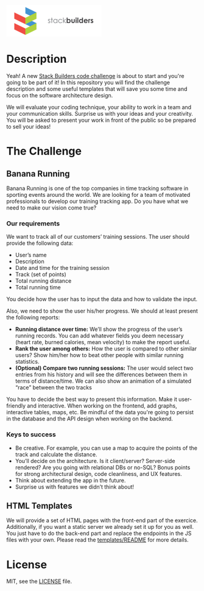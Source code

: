 ![Stack Builders](https://github.com/stackbuilders/nano-chat/raw/master/sb.png)

# Description

Yeah! A new [Stack Builders code challenge](https://www.stackbuilders.com/code-challenge)
is about to start and you're going to be part of it! In this repository you
will find the challenge description and some useful templates that will
save you some time and focus on the software architecture design.

We will evaluate your coding technique, your ability to work in a team and your communication skills.
Surprise us with your ideas and your creativity. You will be asked to present your work in front of
the public so be prepared to sell your ideas!

# The Challenge

## Banana Running

Banana Running is one of the top companies in time tracking software in sporting
events around the world. We are looking for a team of motivated professionals
to develop our training tracking app. Do you have what we need to make our vision come true?

### Our requirements

We want to track all of our customers’ training sessions. The user should
provide the following data:

- User’s name
- Description
- Date and time for the training session
- Track (set of points)
- Total running distance
- Total running time

You decide how the user has to input the data and how to validate the input.


Also, we need to show the user his/her progress. We should at least present the
following reports:

- **Running distance over time:** We’ll show the progress of the user’s running records.
You can add whatever fields you deem necessary (heart rate, burned calories, mean velocity)
to make the report useful.
- **Rank the user among others:** How the user is compared to other similar users?
Show him/her how to beat other people with similar running statistics.
- **(Optional) Compare two running sessions:** The user would select two entries
from his history and will see the differences between them in terms of distance/time.
We can also show an animation of a simulated “race” between the two tracks

You have to decide the best way to present this information. Make it
user-friendly and interactive. When working on the frontend, add graphs,
interactive tables, maps, etc. Be mindful of the data you're going to persist
in the database and the API design when working on the backend.

### Keys to success

- Be creative. For example, you can use a map to acquire the points of the
track and calculate the distance.
- You’ll decide on the architecture. Is it client/server? Server-side rendered?
Are you going with relational DBs or no-SQL? Bonus points for strong
architectural design, code cleanliness, and UX features.
- Think about extending the app in the future.
- Surprise us with features we didn’t think about!

## HTML Templates

We will provide a set of HTML pages with the front-end part of the exercice.
Additionally, if you want a static server we already set it up for you as well.
You just have to do the back-end part and replace the endpoints in the JS
files with your own. Please read the [templates/README](templates/README)
for more details.

# License

MIT, see the [LICENSE](LICENSE) file.
